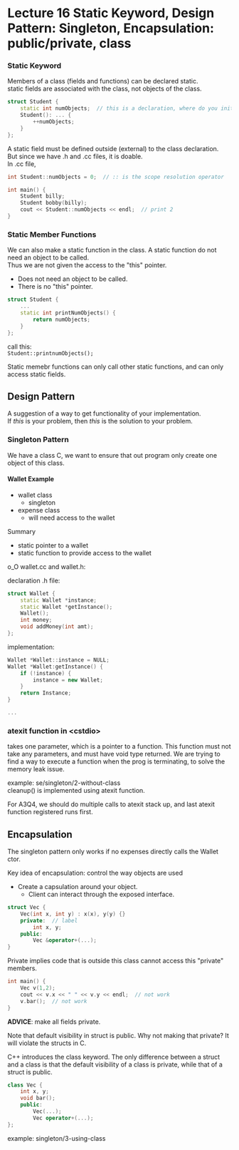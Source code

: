 # Lecture 16 Static Keyword, Design Pattern: Singleton, Encapsulation: public/private, class

### Static Keyword
Members of a class (fields and functions) can be declared static.  
static fields are associated with the class, not objects of the class.

```c++
struct Student {
	static int numObjects;  // this is a declaration, where do you initialize numObjects? 	
	Student(): ... {
		++numObjects;  
	}
};
```

A static field must be defined outside (external) to the class declaration.  
But since we have .h and .cc files, it is doable.  
In .cc file,  

```c++
int Student::numObjects = 0;  // :: is the scope resolution operator

int main() {
	Student billy;
	Student bobby(billy);
	cout << Student::numObjects << endl;  // print 2
}
```

### Static Member Functions
We can also make a static function in the class. A static function do 
not need an object to be called.   
Thus we are not given the  access to the "this" pointer. 

- Does not need an object to be called.
- There is no "this" pointer.

```c++
struct Student {
	...
	static int printNumObjects() {
		return numObjects;
	}
};
```

call this:  
`Student::printnumObjects();`

Static memebr functions can only call other static functions, and 
can only access static fields.


## Design Pattern
A suggestion of a way to get functionality of your implementation.  
If *this* is your problem, then *this* is the solution to your problem.

### Singleton Pattern
We have a class C, we want to ensure that out program only create 
one object of this class.

#### Wallet Example

* wallet class 
	* singleton
* expense class 
	* will need access to the wallet

Summary 

- static pointer to a wallet
- static function to provide access to the wallet

o_O wallet.cc and wallet.h: 

declaration .h file:

```c++
struct Wallet {
	static Wallet *instance;
	static Wallet *getInstance();
	Wallet();
	int money;
	void addMoney(int amt);
};
```

implementation:

```c++
Wallet *Wallet::instance = NULL;
Wallet *Wallet:getInstance() {
	if (!instance) {
		instance = new Wallet;
	}
	return Instance;
}

...
```

### atexit function in \<cstdio\>
takes one parameter, which is a pointer to a function.
This function must not take any parameters, and must have void type returned.
We are trying to find a way to execute a function when the prog is terminating, 
to solve the memory leak issue.

example: se/singleton/2-without-class  
cleanup() is implemented using atexit function.

For A3Q4, we should do multiple calls to atexit stack up, and last atexit function 
registered runs first.



## Encapsulation
The singleton pattern only works if no expenses directly calls the Wallet ctor.

Key idea of encapsulation: control the way objects are used

- Create a capsulation around your object.
  - Client can interact through the exposed interface.
```c++
struct Vec {
	Vec(int x, int y) : x(x), y(y) {}
	private:  // label
		int x, y;
	public: 
		Vec &operator+(...);
}
```

Private implies code that is outside this class cannot access this "private" members.

```c++
int main() {
	Vec v(1,2);
	cout << v.x << " " << v.y << endl;  // not work
	v.bar();  // not work
}
```

**ADVICE**: make all fields private.

Note that default visibility in struct is public.
Why not making that private? It will violate the structs in C.

C++ introduces the class keyword. The only difference between a struct and a class is 
that the default visibility of a class is private, while that of a struct is public.

```c++
class Vec {
	int x, y;
	void bar();
	public: 
		Vec(...);
		Vec operator+(...);
};
```
example: singleton/3-using-class

